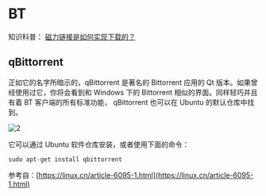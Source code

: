# BT

知识科普： [磁力链接是如何实现下载的？](https://www.aneasystone.com/archives/2015/05/how-does-magnet-link-work.html)

## qBittorrent

正如它的名字所暗示的，qBittorrent 是著名的 Bittorrent 应用的 Qt 版本。如果曾经使用过它，你将会看到和 Windows 下的 Bittorrent 相似的界面。同样轻巧并且有着 BT 客户端的所有标准功能， qBittorrent 也可以在 Ubuntu 的默认仓库中找到。

![2](http://ww1.sinaimg.cn/large/006alGmrgy1fzzy7fkyoxj3074074aaf.jpg)

它可以通过 Ubuntu 软件仓库安装，或者使用下面的命令：

```shell
sudo apt-get install qbittorrent
```

参考自：[https://linux.cn/article-6095-1.html](https://linux.cn/article-6095-1.html)